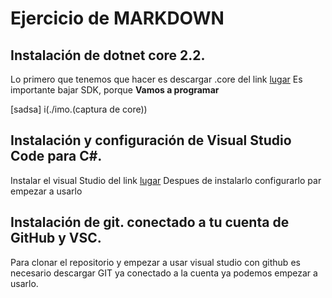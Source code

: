
 # Ejercicio de MARKDOWN


## Instalación de dotnet core 2.2.
Lo primero que tenemos que hacer es descargar .core del link 
[lugar](https://dotnet.microsoft.com/download)
Es importante bajar SDK, porque **Vamos a programar**


[sadsa] i(./imo.(captura de core))


## Instalación y configuración de Visual Studio Code para C#.
Instalar el visual Studio del link 
[lugar](https://code.visualstudio.com/)
Despues de instalarlo configurarlo par empezar a usarlo

## Instalación de git. conectado a tu cuenta de GitHub y VSC.
Para clonar el repositorio y empezar a usar visual studio con github es necesario descargar GIT ya conectado a la cuenta ya podemos empezar a usarlo.